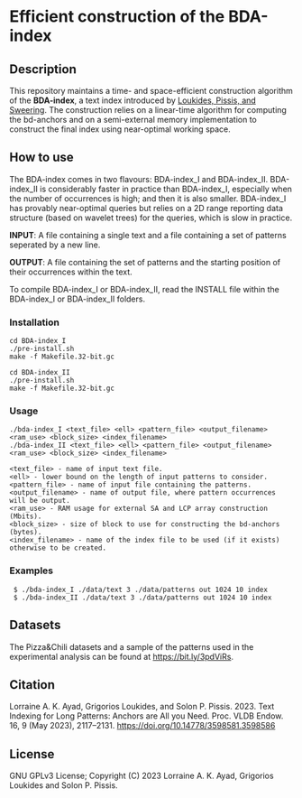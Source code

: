 Efficient construction of the BDA-index
===

Description
-----------

This repository maintains a time- and space-efficient construction algorithm of the <b>BDA-index</b>, a text index introduced by [Loukides, Pissis, and Sweering](https://doi.org/10.1109/TKDE.2022.3231780).
The construction relies on a linear-time algorithm for computing the bd-anchors and on a semi-external memory implementation to
construct the final index using near-optimal working space.

How to use
----------

The BDA-index comes in two flavours: BDA-index_I and BDA-index_II. BDA-index_II is considerably faster in practice than BDA-index_I, especially when the number of occurrences is high; and then it is also smaller.
BDA-index_I has provably near-optimal queries but relies on a 2D range reporting data structure (based on wavelet trees) for the queries, which is slow in practice.

<b>INPUT</b>: A file containing a single text and a file containing a set of patterns seperated by a new line.

<b>OUTPUT</b>: A file containing the set of patterns and the starting position of their occurrences within the text.

To compile BDA-index_I or BDA-index_II, read the INSTALL file within the BDA-index_I or BDA-index_II folders.

### Installation

```
cd BDA-index_I
./pre-install.sh
make -f Makefile.32-bit.gc
```

```
cd BDA-index_II
./pre-install.sh
make -f Makefile.32-bit.gc
```

### Usage

```
./bda-index_I <text_file> <ell> <pattern_file> <output_filename> <ram_use> <block_size> <index_filename>
./bda-index_II <text_file> <ell> <pattern_file> <output_filename> <ram_use> <block_size> <index_filename>

<text_file> - name of input text file.
<ell> - lower bound on the length of input patterns to consider. 
<pattern_file> - name of input file containing the patterns.
<output_filename> - name of output file, where pattern occurrences will be output.
<ram_use> - RAM usage for external SA and LCP array construction (Mbits).
<block_size> - size of block to use for constructing the bd-anchors (bytes).
<index_filename> - name of the index file to be used (if it exists) otherwise to be created.
```

### Examples

```
 $ ./bda-index_I ./data/text 3 ./data/patterns out 1024 10 index
 $ ./bda-index_II ./data/text 3 ./data/patterns out 1024 10 index
```

Datasets
--------

The Pizza&Chili datasets and a sample of the patterns used in the experimental analysis can be found at https://bit.ly/3pdViRs.

Citation
--------

Lorraine A. K. Ayad, Grigorios Loukides, and Solon P. Pissis. 2023. Text Indexing for Long Patterns: Anchors are All you Need. Proc. VLDB Endow. 16, 9 (May 2023), 2117–2131. https://doi.org/10.14778/3598581.3598586

License
--------

GNU GPLv3 License; Copyright (C) 2023 Lorraine A. K. Ayad, Grigorios Loukides and Solon P. Pissis.
